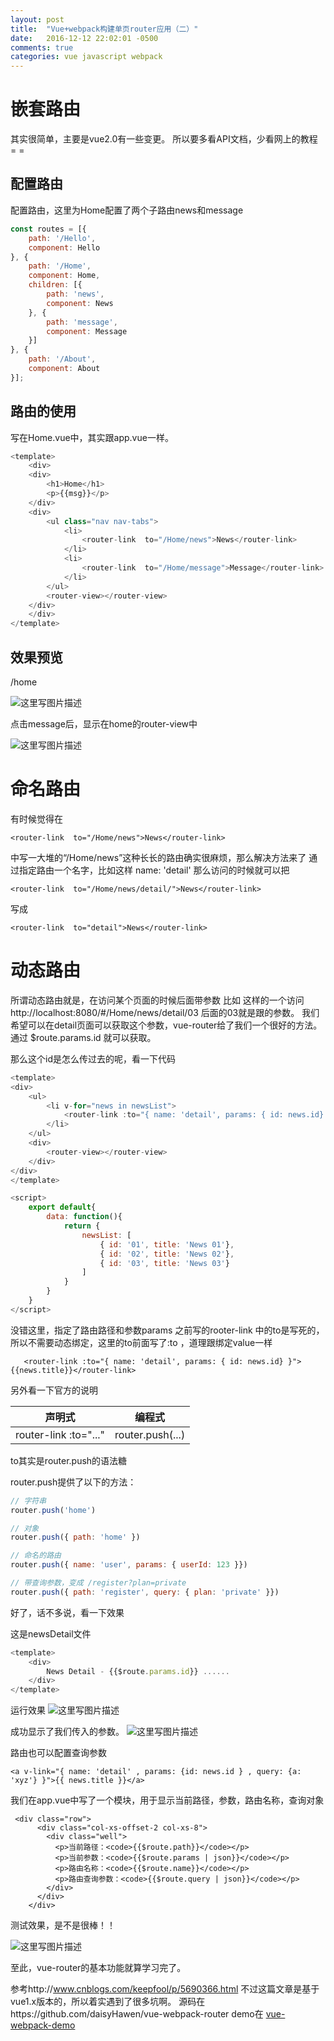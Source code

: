 ```yaml
---
layout: post
title:  "Vue+webpack构建单页router应用（二）"
date:   2016-12-12 22:02:01 -0500
comments: true
categories: vue javascript webpack
---
```


# 嵌套路由

其实很简单，主要是vue2.0有一些变更。
所以要多看API文档，少看网上的教程 = =

## 配置路由

配置路由，这里为Home配置了两个子路由news和message

```javascript
const routes = [{
    path: '/Hello',
    component: Hello
}, {
    path: '/Home',
    component: Home,
    children: [{
        path: 'news',
        component: News
    }, {
        path: 'message',
        component: Message
    }]
}, {
    path: '/About',
    component: About
}];
```

## 路由的使用

写在Home.vue中，其实跟app.vue一样。

```javascript
<template>
    <div>
    <div>
        <h1>Home</h1>
        <p>{{msg}}</p>
    </div>
    <div>
        <ul class="nav nav-tabs">
            <li>
                <router-link  to="/Home/news">News</router-link>
            </li>
            <li>
                <router-link  to="/Home/message">Message</router-link>  
            </li>
        </ul>
        <router-view></router-view>
    </div>
    </div>
</template>
```

## 效果预览

/home

![这里写图片描述](http://img.blog.csdn.net/20161213152327929?watermark/2/text/aHR0cDovL2Jsb2cuY3Nkbi5uZXQvc2luYXRfMjUxMjcwNDc=/font/5a6L5L2T/fontsize/400/fill/I0JBQkFCMA==/dissolve/70/gravity/SouthEast)

点击message后，显示在home的router-view中

![这里写图片描述](http://img.blog.csdn.net/20161213152306534?watermark/2/text/aHR0cDovL2Jsb2cuY3Nkbi5uZXQvc2luYXRfMjUxMjcwNDc=/font/5a6L5L2T/fontsize/400/fill/I0JBQkFCMA==/dissolve/70/gravity/SouthEast)

# 命名路由
有时候觉得在

```
<router-link  to="/Home/news">News</router-link>
```

中写一大堆的“/Home/news”这种长长的路由确实很麻烦，那么解决方法来了
通过指定路由一个名字，比如这样 name: 'detail'
那么访问的时候就可以把

```
<router-link  to="/Home/news/detail/">News</router-link>
```

写成

```
<router-link  to="detail">News</router-link>
```


# 动态路由

所谓动态路由就是，在访问某个页面的时候后面带参数
比如 这样的一个访问 http://localhost:8080/#/Home/news/detail/03
后面的03就是跟的参数。
我们希望可以在detail页面可以获取这个参数，vue-router给了我们一个很好的方法。
通过 $route.params.id 就可以获取。

那么这个id是怎么传过去的呢，看一下代码

```javascript
<template>
<div>
    <ul>
        <li v-for="news in newsList">
            <router-link :to="{ name: 'detail', params: { id: news.id} }">{{news.title}}</router-link>
        </li>
    </ul>
    <div>
        <router-view></router-view>
    </div>
</div>
</template>

<script>    
    export default{
        data: function(){
            return {
                newsList: [
                    { id: '01', title: 'News 01'},
                    { id: '02', title: 'News 02'},
                    { id: '03', title: 'News 03'}
                ]
            }
        }
    }   
</script>
```

没错这里，指定了路由路径和参数params
之前写的rooter-link 中的to是写死的，所以不需要动态绑定，这里的to前面写了:to ，道理跟绑定value一样

```
   <router-link :to="{ name: 'detail', params: { id: news.id} }">{{news.title}}</router-link>
```

另外看一下官方的说明

| 声明式 | 编程式     |
| ------------- |------------- |
|router-link :to="..."| router.push(...) |

to其实是router.push的语法糖

router.push提供了以下的方法：

```javascript
// 字符串
router.push('home')

// 对象
router.push({ path: 'home' })

// 命名的路由
router.push({ name: 'user', params: { userId: 123 }})

// 带查询参数，变成 /register?plan=private
router.push({ path: 'register', query: { plan: 'private' }})
```

好了，话不多说，看一下效果

这是newsDetail文件

```javascript
<template>
    <div>
        News Detail - {{$route.params.id}} ......
    </div>
</template>
```

运行效果
![这里写图片描述](http://img.blog.csdn.net/20161213160823986?watermark/2/text/aHR0cDovL2Jsb2cuY3Nkbi5uZXQvc2luYXRfMjUxMjcwNDc=/font/5a6L5L2T/fontsize/400/fill/I0JBQkFCMA==/dissolve/70/gravity/SouthEast)

成功显示了我们传入的参数。
![这里写图片描述](http://img.blog.csdn.net/20161213160830512?watermark/2/text/aHR0cDovL2Jsb2cuY3Nkbi5uZXQvc2luYXRfMjUxMjcwNDc=/font/5a6L5L2T/fontsize/400/fill/I0JBQkFCMA==/dissolve/70/gravity/SouthEast)

路由也可以配置查询参数

```
<a v-link="{ name: 'detail' , params: {id: news.id } , query: {a: 'xyz'} }">{{ news.title }}</a>
```

我们在app.vue中写了一个模块，用于显示当前路径，参数，路由名称，查询对象

```
 <div class="row">
      <div class="col-xs-offset-2 col-xs-8">
        <div class="well">
          <p>当前路径：<code>{{$route.path}}</code></p>
          <p>当前参数：<code>{{$route.params | json}}</code></p>
          <p>路由名称：<code>{{$route.name}}</code></p>
          <p>路由查询参数：<code>{{$route.query | json}}</code></p>
        </div>
      </div>
    </div>
```

测试效果，是不是很棒！！

![这里写图片描述](http://img.blog.csdn.net/20161213161611747?watermark/2/text/aHR0cDovL2Jsb2cuY3Nkbi5uZXQvc2luYXRfMjUxMjcwNDc=/font/5a6L5L2T/fontsize/400/fill/I0JBQkFCMA==/dissolve/70/gravity/SouthEast)

至此，vue-router的基本功能就算学习完了。

参考http://www.cnblogs.com/keepfool/p/5690366.html
不过这篇文章是基于vue1.x版本的，所以着实遇到了很多坑啊。
源码在https://github.com/daisyHawen/vue-webpack-router
demo在 [vue-webpack-demo](https://daisyhawen.github.io/vue-webpack-router)
